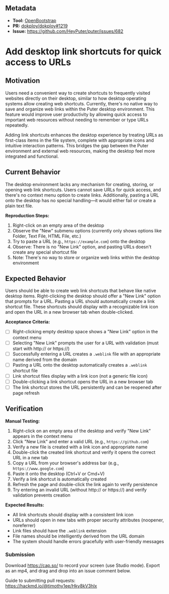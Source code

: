 ## Metadata

- **Tool:** [OpenBootstrap](https://openbootstrap.onrender.com/pr/heyputer/puter/1219)
- **PR:** [dokploy/dokploy#1219](https://github.com/heyputer/puter/pull/1219)
- **Issue:** https://github.com/HeyPuter/puter/issues/682


# Add desktop link shortcuts for quick access to URLs

## Motivation

Users need a convenient way to create shortcuts to frequently visited websites directly on their desktop, similar to how desktop operating systems allow creating web shortcuts. Currently, there's no native way to save and organize web links within the Puter desktop environment. This feature would improve user productivity by allowing quick access to important web resources without needing to remember or type URLs repeatedly.

Adding link shortcuts enhances the desktop experience by treating URLs as first-class items in the file system, complete with appropriate icons and intuitive interaction patterns. This bridges the gap between the Puter environment and external web resources, making the desktop feel more integrated and functional.

## Current Behavior

The desktop environment lacks any mechanism for creating, storing, or opening web link shortcuts. Users cannot save URLs for quick access, and there's no context menu option to create links. Additionally, pasting a URL onto the desktop has no special handling—it would either fail or create a plain text file.

**Reproduction Steps:**
1. Right-click on an empty area of the desktop
2. Observe the "New" submenu options (currently only shows options like Folder, Text File, HTML File, etc.)
3. Try to paste a URL (e.g., `https://example.com`) onto the desktop
4. Observe: There is no "New Link" option, and pasting URLs doesn't create any special shortcut file
5. Note: There's no way to store or organize web links within the desktop environment

## Expected Behavior

Users should be able to create web link shortcuts that behave like native desktop items. Right-clicking the desktop should offer a "New Link" option that prompts for a URL. Pasting a URL should automatically create a link shortcut file. These shortcuts should display with a recognizable link icon and open the URL in a new browser tab when double-clicked.

**Acceptance Criteria:**
- [ ] Right-clicking empty desktop space shows a "New Link" option in the context menu
- [ ] Selecting "New Link" prompts the user for a URL with validation (must start with http:// or https://)
- [ ] Successfully entering a URL creates a `.weblink` file with an appropriate name derived from the domain
- [ ] Pasting a URL onto the desktop automatically creates a `.weblink` shortcut file
- [ ] Link shortcut files display with a link icon (not a generic file icon)
- [ ] Double-clicking a link shortcut opens the URL in a new browser tab
- [ ] The link shortcut stores the URL persistently and can be reopened after page refresh

## Verification

**Manual Testing:**
1. Right-click on an empty area of the desktop and verify "New Link" appears in the context menu
2. Click "New Link" and enter a valid URL (e.g., `https://github.com`)
3. Verify a new file is created with a link icon and appropriate name
4. Double-click the created link shortcut and verify it opens the correct URL in a new tab
5. Copy a URL from your browser's address bar (e.g., `https://www.google.com`)
6. Paste it onto the desktop (Ctrl+V or Cmd+V)
7. Verify a link shortcut is automatically created
8. Refresh the page and double-click the link again to verify persistence
9. Try entering an invalid URL (without http:// or https://) and verify validation prevents creation

**Expected Results:**
- All link shortcuts should display with a consistent link icon
- URLs should open in new tabs with proper security attributes (noopener, noreferrer)
- Link files should have the `.weblink` extension
- File names should be intelligently derived from the URL domain
- The system should handle errors gracefully with user-friendly messages

### Submission
Download https://cap.so/ to record your screen (use Studio mode). Export as an mp4, and drag and drop into an issue comment below.

Guide to submitting pull requests: https://hackmd.io/@timothy1ee/Hky8kV3hlx